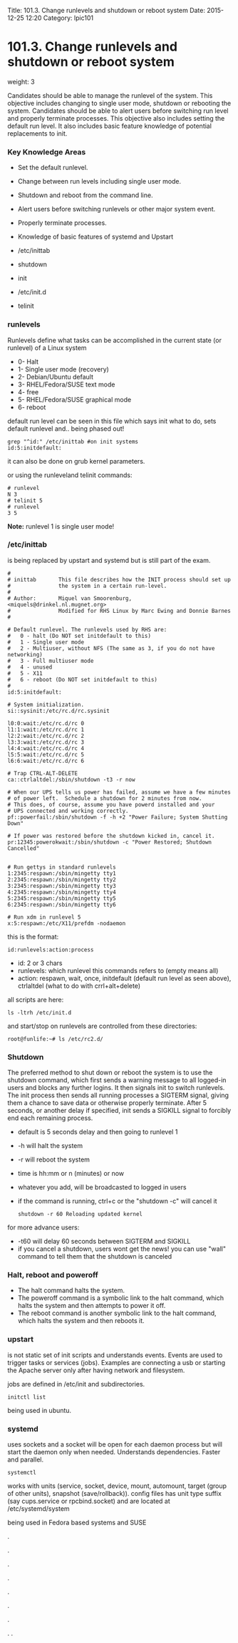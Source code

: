 Title: 101.3. Change runlevels and shutdown or reboot system
Date: 2015-12-25 12:20
Category: lpic101


# 101.3. Change runlevels and shutdown or reboot system
weight: 3

Candidates should be able to manage the runlevel of the system. This objective includes changing to single user mode, shutdown or rebooting the system. Candidates should be able to alert users before switching run level and properly terminate processes. This objective also includes setting the default run level. It also includes basic feature knowledge of potential replacements to init.

### Key Knowledge Areas

* Set the default runlevel.
* Change between run levels including single user mode.
* Shutdown and reboot from the command line.
* Alert users before switching runlevels or other major system event.
* Properly terminate processes.
* Knowledge of basic features of systemd and Upstart

* /etc/inittab
* shutdown
* init
* /etc/init.d
* telinit

### runlevels
Runlevels define what tasks can be accomplished in the current state (or runlevel) of a Linux system

* 0- Halt
* 1- Single user mode (recovery)
* 2- Debian/Ubuntu default
* 3- RHEL/Fedora/SUSE text mode
* 4- free
* 5- RHEL/Fedora/SUSE graphical mode
* 6- reboot

default run level can be seen in this file which says init what to do, sets default runlevel and.. being phased out!

    grep "^id:" /etc/inittab #on init systems
    id:5:initdefault:

it can also be done on grub kernel parameters.

or using the runleveland telinit commands:

````
# runlevel
N 3
# telinit 5
# runlevel
3 5

````

**Note:** runlevel 1 is single user mode!

### /etc/inittab
is being replaced by upstart and systemd but is still part of the exam.
````
#
# inittab       This file describes how the INIT process should set up
#               the system in a certain run-level.
#
# Author:       Miquel van Smoorenburg, <miquels@drinkel.nl.mugnet.org>
#               Modified for RHS Linux by Marc Ewing and Donnie Barnes
#

# Default runlevel. The runlevels used by RHS are:
#   0 - halt (Do NOT set initdefault to this)
#   1 - Single user mode
#   2 - Multiuser, without NFS (The same as 3, if you do not have networking)
#   3 - Full multiuser mode
#   4 - unused
#   5 - X11
#   6 - reboot (Do NOT set initdefault to this)
#
id:5:initdefault:

# System initialization.
si::sysinit:/etc/rc.d/rc.sysinit

l0:0:wait:/etc/rc.d/rc 0
l1:1:wait:/etc/rc.d/rc 1
l2:2:wait:/etc/rc.d/rc 2
l3:3:wait:/etc/rc.d/rc 3
l4:4:wait:/etc/rc.d/rc 4
l5:5:wait:/etc/rc.d/rc 5
l6:6:wait:/etc/rc.d/rc 6

# Trap CTRL-ALT-DELETE
ca::ctrlaltdel:/sbin/shutdown -t3 -r now

# When our UPS tells us power has failed, assume we have a few minutes
# of power left.  Schedule a shutdown for 2 minutes from now.
# This does, of course, assume you have powerd installed and your
# UPS connected and working correctly.
pf::powerfail:/sbin/shutdown -f -h +2 "Power Failure; System Shutting Down"

# If power was restored before the shutdown kicked in, cancel it.
pr:12345:powerokwait:/sbin/shutdown -c "Power Restored; Shutdown Cancelled"


# Run gettys in standard runlevels
1:2345:respawn:/sbin/mingetty tty1
2:2345:respawn:/sbin/mingetty tty2
3:2345:respawn:/sbin/mingetty tty3
4:2345:respawn:/sbin/mingetty tty4
5:2345:respawn:/sbin/mingetty tty5
6:2345:respawn:/sbin/mingetty tty6

# Run xdm in runlevel 5
x:5:respawn:/etc/X11/prefdm -nodaemon
````

this is the format:

    id:runlevels:action:process

* id: 2 or 3 chars
* runlevels: which runlevel this commands refers to (empty means all)
* action: respawn, wait, once, initdefault (default run level as seen above), ctrlaltdel (what to do with crrl+alt+delete)

all scripts are here:

    ls -ltrh /etc/init.d

and start/stop on runlevels are controlled from these directories:

    root@funlife:~# ls /etc/rc2.d/

### Shutdown
The preferred method to shut down or reboot the system is to use the shutdown command, which first sends a warning message to all logged-in users and blocks any further logins. It then signals init to switch runlevels. The init process then sends all running processes a SIGTERM signal, giving them a chance to save data or otherwise properly terminate. After 5 seconds, or another delay if specified, init sends a SIGKILL signal to forcibly end each remaining process.

* default is 5 seconds delay and then going to runlevel 1
* -h will halt the system
* -r will reboot the system
* time is hh:mm or n (minutes) or now
* whatever you add, will be broadcasted to logged in users
* if the command is running, ctrl+c or the "shutdown -c" will cancel it

      shutdown -r 60 Reloading updated kernel

for more advance users:
* -t60 will delay 60 seconds between SIGTERM and SIGKILL
* if you cancel a shutdown, users wont get the news! you can use "wall" command to tell them that the shutdown is canceled

### Halt, reboot and poweroff

- The halt command halts the system.
- The poweroff command is a symbolic link to the halt command, which halts the system and then attempts to power it off.
- The reboot command is another symbolic link to the halt command, which halts the system and then reboots it.


### upstart
is not static set of init scripts and understands events. Events are used to trigger tasks or services (jobs). Examples are connecting a usb or starting the Apache server only after having network and filesystem.

jobs are defined in /etc/init and subdirectories.

    initctl list

being used in ubuntu.

### systemd
uses sockets and a socket will be open for each daemon process but will start the daemon only when needed. Understands dependencies. Faster and parallel.

    systemctl

works with units (service, socket, device, mount, automount, target (group of other units), snapshot (save/rollback)). config files has unit type suffix (say cups.service or rpcbind.socket) and are located at /etc/systemd/system

being used in Fedora based systems and SUSE

.

.

.

.


.

.


.


.
.
